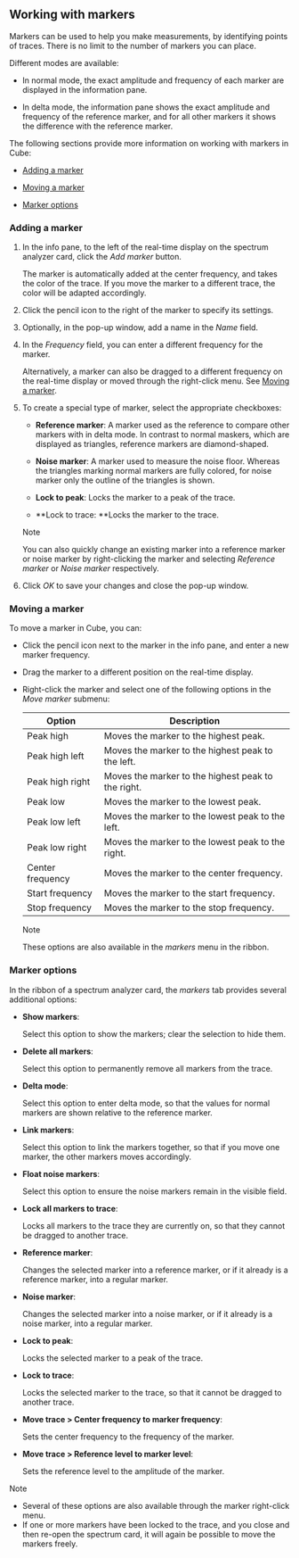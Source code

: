 ## Working with markers

Markers can be used to help you make measurements, by identifying points of traces. There is no limit to the number of markers you can place.

Different modes are available:

- In normal mode, the exact amplitude and frequency of each marker are displayed in the information pane.

- In delta mode, the information pane shows the exact amplitude and frequency of the reference marker, and for all other markers it shows the difference with the reference marker.

The following sections provide more information on working with markers in Cube:

- [Adding a marker](#adding-a-marker)

- [Moving a marker](#moving-a-marker)

- [Marker options](#marker-options)

### Adding a marker

1. In the info pane, to the left of the real-time display on the spectrum analyzer card, click the *Add marker* button.

    The marker is automatically added at the center frequency, and takes the color of the trace. If you move the marker to a different trace, the color will be adapted accordingly.

2. Click the pencil icon to the right of the marker to specify its settings.

3. Optionally, in the pop-up window, add a name in the *Name* field.

4. In the *Frequency* field, you can enter a different frequency for the marker.

    Alternatively, a marker can also be dragged to a different frequency on the real-time display or moved through the right-click menu. See [Moving a marker](#moving-a-marker).

5. To create a special type of marker, select the appropriate checkboxes:

    - **Reference marker**: A marker used as the reference to compare other markers with in delta mode. In contrast to normal maskers, which are displayed as triangles, reference markers are diamond-shaped.

    - **Noise marker**: A marker used to measure the noise floor. Whereas the triangles marking normal markers are fully colored, for noise marker only the outline of the triangles is shown.

    - **Lock to peak**: Locks the marker to a peak of the trace.

    - **Lock to trace: **Locks the marker to the trace.

    > [!NOTE]
    > You can also quickly change an existing marker into a reference marker or noise marker by right-clicking the marker and selecting *Reference marker* or *Noise marker* respectively.

6. Click *OK* to save your changes and close the pop-up window.

### Moving a marker

To move a marker in Cube, you can:

- Click the pencil icon next to the marker in the info pane, and enter a new marker frequency.

- Drag the marker to a different position on the real-time display.

- Right-click the marker and select one of the following options in the *Move marker* submenu:

    | Option         | Description                                        |
    |------------------|----------------------------------------------------|
    | Peak high        | Moves the marker to the highest peak.              |
    | Peak high left   | Moves the marker to the highest peak to the left.  |
    | Peak high right  | Moves the marker to the highest peak to the right. |
    | Peak low         | Moves the marker to the lowest peak.               |
    | Peak low left    | Moves the marker to the lowest peak to the left.   |
    | Peak low right   | Moves the marker to the lowest peak to the right.  |
    | Center frequency | Moves the marker to the center frequency.          |
    | Start frequency  | Moves the marker to the start frequency.           |
    | Stop frequency   | Moves the marker to the stop frequency.            |

    > [!NOTE]
    > These options are also available in the *markers* menu in the ribbon.

### Marker options

In the ribbon of a spectrum analyzer card, the *markers* tab provides several additional options:

- **Show markers**:

    Select this option to show the markers; clear the selection to hide them.

- **Delete all markers**:

    Select this option to permanently remove all markers from the trace.

- **Delta mode**:

    Select this option to enter delta mode, so that the values for normal markers are shown relative to the reference marker.

- **Link markers**:

    Select this option to link the markers together, so that if you move one marker, the other markers moves accordingly.

- **Float noise markers**:

    Select this option to ensure the noise markers remain in the visible field.

- **Lock all markers to trace**:

    Locks all markers to the trace they are currently on, so that they cannot be dragged to another trace.

- **Reference marker**:

    Changes the selected marker into a reference marker, or if it already is a reference marker, into a regular marker.

- **Noise marker**:

    Changes the selected marker into a noise marker, or if it already is a noise marker, into a regular marker.

- **Lock to peak**:

    Locks the selected marker to a peak of the trace.

- **Lock to trace**:

    Locks the selected marker to the trace, so that it cannot be dragged to another trace.

- **Move trace \> Center frequency to marker frequency**:

    Sets the center frequency to the frequency of the marker.

- **Move trace \> Reference level to marker level**:

    Sets the reference level to the amplitude of the marker.

> [!NOTE]
> -  Several of these options are also available through the marker right-click menu.
> -  If one or more markers have been locked to the trace, and you close and then re-open the spectrum card, it will again be possible to move the markers freely.
>
